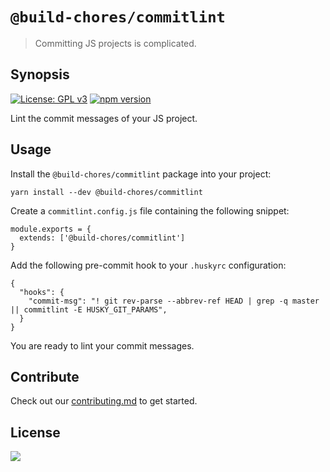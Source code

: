 # `@build-chores/commitlint`

> Committing JS projects is complicated.

## Synopsis

[![License: GPL v3](https://img.shields.io/badge/License-GPL%20v3-blue.svg)](https://www.gnu.org/licenses/gpl-3.0) [![npm version](https://img.shields.io/npm/v/@build-chores/commitlint.svg?style=flat)](https://www.npmjs.com/package/@build-chores/commitlint)

Lint the commit messages of your JS project.

## Usage

Install the `@build-chores/commitlint` package into your project:

```
yarn install --dev @build-chores/commitlint
```

Create a `commitlint.config.js` file containing the following snippet:

```
module.exports = {
  extends: ['@build-chores/commitlint']
}
```

Add the following pre-commit hook to your `.huskyrc` configuration:

```
{
  "hooks": {
    "commit-msg": "! git rev-parse --abbrev-ref HEAD | grep -q master || commitlint -E HUSKY_GIT_PARAMS",
  }
}
```

You are ready to lint your commit messages.

## Contribute

Check out our [contributing.md](../../CONTRIBUTING.md) to get started.

## License

[<img src="https://www.gnu.org/graphics/gplv3-88x31.png" align="left" />](license)
